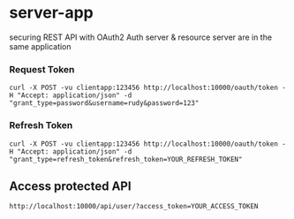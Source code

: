 # server-app #
securing REST API with OAuth2
Auth server & resource server are in the same application

### Request Token ###

	curl -X POST -vu clientapp:123456 http://localhost:10000/oauth/token -H "Accept: application/json" -d "grant_type=password&username=rudy&password=123"
	
### Refresh Token ###

	curl -X POST -vu clientapp:123456 http://localhost:10000/oauth/token -H "Accept: application/json" -d "grant_type=refresh_token&refresh_token=YOUR_REFRESH_TOKEN"
	
## Access protected API ##
	http://localhost:10000/api/user/?access_token=YOUR_ACCESS_TOKEN

